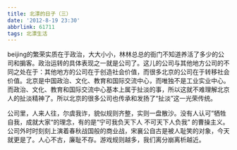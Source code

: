 ```yaml
---
title: 北漂的日子（三）
date: '2012-8-19 23:30'
abbrlink: 61711
tags: 北漂生活
---
```


beijing的繁荣实质在于政治，大大小小，林林总总的衙门不知道养活了多少的公司和掮客。政治运转的具体表现之一就是公司了。这儿的公司与其他地方公司的不同之处在于：其他地方的公司在于创造社会价值，而很多北京的公司在于转移社会价值。北京是中国政治、文化、教育和国际交流中心，而唯独不是工业实业中心。而政治、文化、教育和国际交流中心基本上属于扯淡的事，所以这就不难理解北京人的扯淡精神了。所以北京的很多公司也传承和发扬了“扯淡”这一光荣传统。

公司里，人来人往，尔虞我诈，貌似规则齐整，实则一盘散沙。没有人认可”牺牲自我，成就大家“的理念，有的是“宁可我负天下人 不可天下人负我” 的曹操主义。公司外时时刻刻上演着春秋战国般的商业战，宋襄公自古是被人耻笑的对象，今天就更是了。人心不古，廉耻不存。游戏规则越多，我们离分崩离析越近。